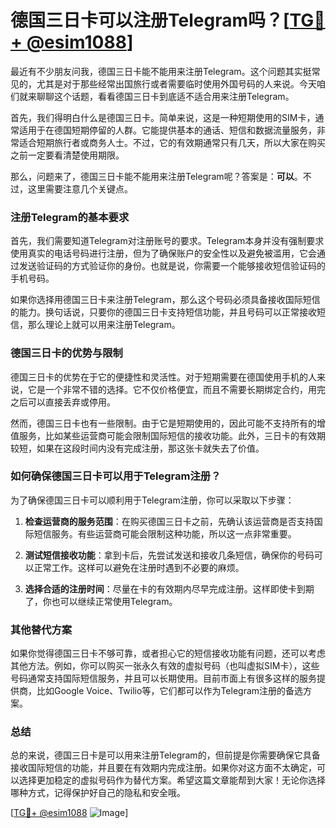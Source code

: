 # 德国三日卡可以注册Telegram吗？[[TG💪+ @esim1088](https://t.me/s/esim1088)]

最近有不少朋友问我，德国三日卡能不能用来注册Telegram。这个问题其实挺常见的，尤其是对于那些经常出国旅行或者需要临时使用外国号码的人来说。今天咱们就来聊聊这个话题，看看德国三日卡到底适不适合用来注册Telegram。

首先，我们得明白什么是德国三日卡。简单来说，这是一种短期使用的SIM卡，通常适用于在德国短期停留的人群。它能提供基本的通话、短信和数据流量服务，非常适合短期旅行者或商务人士。不过，它的有效期通常只有几天，所以大家在购买之前一定要看清楚使用期限。

那么，问题来了，德国三日卡能不能用来注册Telegram呢？答案是：**可以**。不过，这里需要注意几个关键点。

### 注册Telegram的基本要求

首先，我们需要知道Telegram对注册账号的要求。Telegram本身并没有强制要求使用真实的电话号码进行注册，但为了确保账户的安全性以及避免被滥用，它会通过发送验证码的方式验证你的身份。也就是说，你需要一个能够接收短信验证码的手机号码。

如果你选择用德国三日卡来注册Telegram，那么这个号码必须具备接收国际短信的能力。换句话说，只要你的德国三日卡支持短信功能，并且号码可以正常接收短信，那么理论上就可以用来注册Telegram。

### 德国三日卡的优势与限制

德国三日卡的优势在于它的便捷性和灵活性。对于短期需要在德国使用手机的人来说，它是一个非常不错的选择。它不仅价格便宜，而且不需要长期绑定合约，用完之后可以直接丢弃或停用。

然而，德国三日卡也有一些限制。由于它是短期使用的，因此可能不支持所有的增值服务，比如某些运营商可能会限制国际短信的接收功能。此外，三日卡的有效期较短，如果在这段时间内没有完成注册，那这张卡就失去了价值。

### 如何确保德国三日卡可以用于Telegram注册？

为了确保德国三日卡可以顺利用于Telegram注册，你可以采取以下步骤：

1. **检查运营商的服务范围**：在购买德国三日卡之前，先确认该运营商是否支持国际短信服务。有些运营商可能会限制这种功能，所以这一点非常重要。

2. **测试短信接收功能**：拿到卡后，先尝试发送和接收几条短信，确保你的号码可以正常工作。这样可以避免在注册时遇到不必要的麻烦。

3. **选择合适的注册时间**：尽量在卡的有效期内尽早完成注册。这样即使卡到期了，你也可以继续正常使用Telegram。

### 其他替代方案

如果你觉得德国三日卡不够可靠，或者担心它的短信接收功能有问题，还可以考虑其他方法。例如，你可以购买一张永久有效的虚拟号码（也叫虚拟SIM卡），这些号码通常支持国际短信服务，并且可以长期使用。目前市面上有很多这样的服务提供商，比如Google Voice、Twilio等，它们都可以作为Telegram注册的备选方案。

### 总结

总的来说，德国三日卡是可以用来注册Telegram的，但前提是你需要确保它具备接收国际短信的功能，并且要在有效期内完成注册。如果你对这方面不太确定，可以选择更加稳定的虚拟号码作为替代方案。希望这篇文章能帮到大家！无论你选择哪种方式，记得保护好自己的隐私和安全哦。

[[TG💪+ @esim1088](https://t.me/s/esim1088) ![Image](https://i.postimg.cc/4NQfJmqS/Snipaste-2025-05-13-00-14-12.png)]